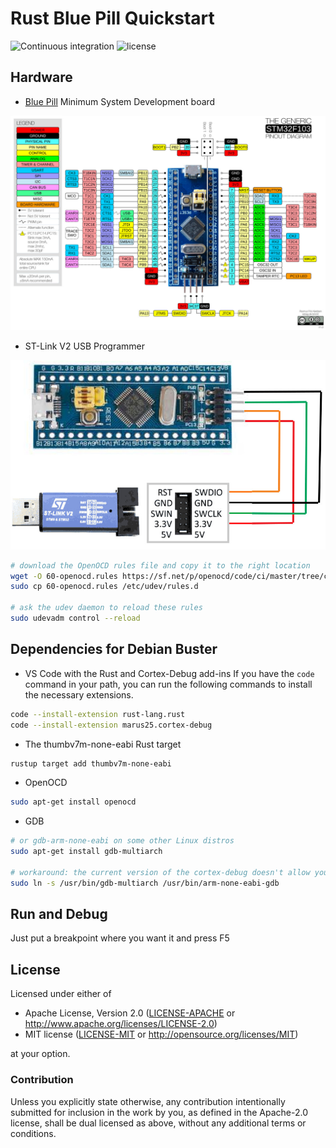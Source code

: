 # Rust Blue Pill Quickstart

![Continuous integration](https://github.com/reneherrero/blue-pill-quickstart/workflows/Continuous%20Integration/badge.svg)
![license](https://img.shields.io/badge/license-MIT%20or%20Apache--2-brightgreen)

## Hardware

* [Blue Pill](https://stm32-base.org/boards/STM32F103C8T6-Blue-Pill.html) Minimum System Development board

![blue pill pinout](BluePillPinout.jpg "blue pill pinout")

* ST-Link V2 USB Programmer

![ST-Link V2](STLinkV2.jpg "ST-Link V2")

```bash
# download the OpenOCD rules file and copy it to the right location
wget -O 60-openocd.rules https://sf.net/p/openocd/code/ci/master/tree/contrib/60-openocd.rules?format=raw
sudo cp 60-openocd.rules /etc/udev/rules.d

# ask the udev daemon to reload these rules
sudo udevadm control --reload
```

## Dependencies for Debian Buster

* VS Code with the Rust and Cortex-Debug add-ins
If you have the `code` command in your path, you can run the following commands to install the necessary extensions.

```sh
code --install-extension rust-lang.rust
code --install-extension marus25.cortex-debug
```

* The thumbv7m-none-eabi Rust target
```bash
rustup target add thumbv7m-none-eabi
```

* OpenOCD
```bash
sudo apt-get install openocd
```

* GDB

```bash
# or gdb-arm-none-eabi on some other Linux distros
sudo apt-get install gdb-multiarch

# workaround: the current version of the cortex-debug doesn't allow you to specify the name of the gdb executable
sudo ln -s /usr/bin/gdb-multiarch /usr/bin/arm-none-eabi-gdb
```

## Run and Debug

Just put a breakpoint where you want it and press F5

## License

Licensed under either of

- Apache License, Version 2.0 ([LICENSE-APACHE](LICENSE-APACHE) or
  http://www.apache.org/licenses/LICENSE-2.0)
- MIT license ([LICENSE-MIT](LICENSE-MIT) or http://opensource.org/licenses/MIT)

at your option.

### Contribution

Unless you explicitly state otherwise, any contribution intentionally submitted
for inclusion in the work by you, as defined in the Apache-2.0 license, shall be
dual licensed as above, without any additional terms or conditions.
